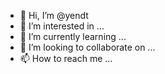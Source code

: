 - 👋 Hi, I’m @yendt
- 👀 I’m interested in ...
- 🌱 I’m currently learning ...
- 💞️ I’m looking to collaborate on ...
- 📫 How to reach me ...

<!---
yendt/yendt is a ✨ special ✨ repository because its `README.md` (this file) appears on your GitHub profile.
You can click the Preview link to take a look at your changes.
--->
